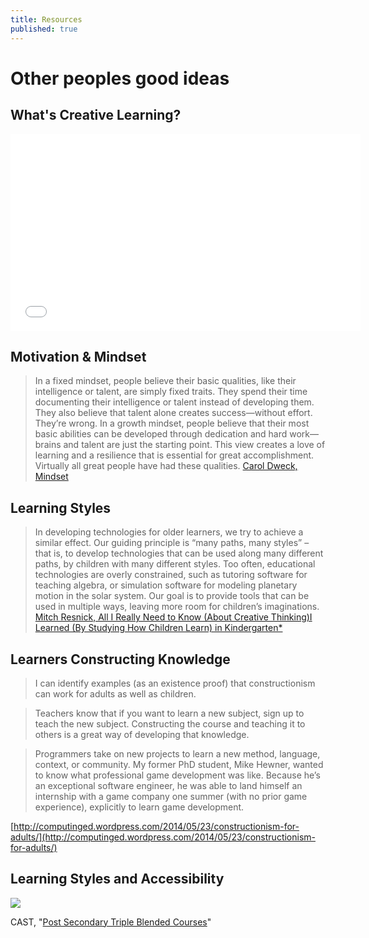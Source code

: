 ```yaml
---
title: Resources
published: true
---
```


# Other peoples good ideas

## What's Creative Learning?

<iframe width="560" height="315" src="//www.youtube.com/embed/mDdg_fFH5XI" frameborder="0" allowfullscreen></iframe>

## Motivation & Mindset
>In a fixed mindset, people believe their basic qualities, like their intelligence or talent, are simply fixed traits. They spend their time documenting their intelligence or talent instead of developing them. They also believe that talent alone creates success—without effort. They’re wrong.
In a growth mindset, people believe that their most basic abilities can be developed through dedication and hard work—brains and talent are just the starting point. This view creates a love of learning and a resilience that is essential for great accomplishment. Virtually all great people have had these qualities.
[Carol Dweck, Mindset](http://mindsetonline.com/whatisit/about/)

## Learning Styles
>In developing technologies for older learners, we try to 
achieve a similar effect. Our guiding principle is “many 
paths, many styles” – that is, to develop technologies that 
can be used along many different paths, by children with 
many different styles. Too often, educational technologies 
are overly constrained, such as tutoring software for 
teaching algebra, or simulation software for modeling 
planetary motion in the solar system. Our goal is to provide 
tools that can be used in multiple ways, leaving more room 
for children’s imaginations. 
[Mitch Resnick, All I Really Need to Know (About Creative Thinking)I Learned (By Studying How Children Learn) in Kindergarten*](http://web.media.mit.edu/~mres/papers/CC2007-handout.pdf)

## Learners Constructing Knowledge

>I can identify examples (as an existence proof) that constructionism can work for adults as well as children.

>Teachers know that if you want to learn a new subject, sign up to teach the new subject. Constructing the course and teaching it to others is a great way of developing that knowledge.

>Programmers take on new projects to learn a new method, language, context, or community. My former PhD student, Mike Hewner, wanted to know what professional game development was like. Because he’s an exceptional software engineer, he was able to land himself an internship with a game company one summer (with no prior game experience), explicitly to learn game development.

[http://computinged.wordpress.com/2014/05/23/constructionism-for-adults/](http://computinged.wordpress.com/2014/05/23/constructionism-for-adults/)

## Learning Styles and Accessibility

![]({{site.baseurl}}/img/learning-styles.png)

CAST, "[Post Secondary Triple Blended Courses](http://udloncourse.cast.org/page/planning_course#.U3-6AVhdVy9)"